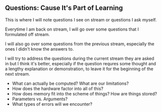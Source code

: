 ## Questions: Cause It's Part of Learning

This is where I will note questions I see on stream or questions I ask myself.

Everytime I am back on stream, I will go over some questions that I formulated off stream.

I will also go over some questions from the previous stream, especially the ones I didn't know the answers to.

I will try to address the questions during the current stream they are asked in but I think it's better, especially if the question requres some thought and a lengthy explanation or demonstration, to leave it for the beginning of the next stream. 

* What can actually be computed? What are our limitations?
* How does the hardware factor into all of this?
* How does memory fit into the scheme of things? How are things stored?
* Parameters vs. Arguments?
* What types of errors will we encounter?